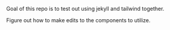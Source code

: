 Goal of this repo is to test out using jekyll and tailwind together.

Figure out how to make edits to the components to utilize.